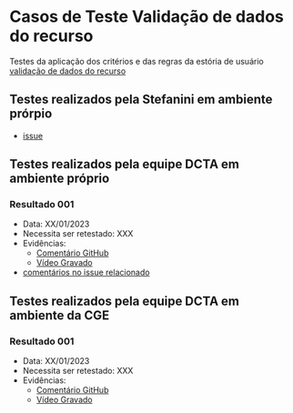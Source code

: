 # Casos de Teste Validação de dados do recurso

Testes da aplicação dos critérios e das regras da estória de usuário [validação de dados do recurso](../../estorias_de_usuarios/05_validacao_de_dados_do_recurso)


## Testes realizados pela Stefanini em ambiente prórpio

- [issue](https://github.com/transparencia-mg/work-stefanini/issues/125)


## Testes realizados pela equipe DCTA em ambiente próprio 

### Resultado 001
- Data: XX/01/2023
- Necessita ser retestado: XXX
- Evidências:
  - [Comentário GitHub]()
  - [Vídeo Gravado]()
- [comentários no issue relacionado](https://github.com/transparencia-mg/work-stefanini/issues/125)

## Testes realizados pela equipe DCTA em ambiente da CGE 

### Resultado 001
- Data: XX/01/2023
- Necessita ser retestado: XXX
- Evidências:
  - [Comentário GitHub]()
  - [Vídeo Gravado]()

